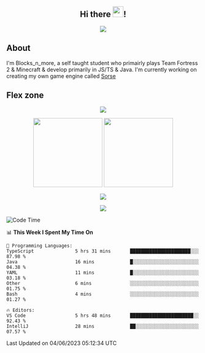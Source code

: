 <h2 align="center">
  Hi there <img src="https://media.giphy.com/media/hvRJCLFzcasrR4ia7z/giphy.gif" width="28">!
</h2>

<p align="center">
  <img src="https://forthebadge.com/images/badges/0-percent-optimized.svg">
</p>

## About
I'm Blocks_n_more, a self taught student who primairly plays Team Fortress 2 & Minecraft & develop primarily in JS/TS & Java. I'm currently working on creating my own game engine called [Sorse](https://github.com/Wave-Studio/sorse2)

## Flex zone
<p align="center">
 <img src="https://github-profile-summary-cards.vercel.app/api/cards/profile-details?username=Blocksnmore&theme=github_dark">
</p>
<p align="center">
 <img height="180em" src="https://github-readme-stats-git-masterrstaa-rickstaa.vercel.app/api?username=Blocksnmore&show_icons=true&theme=dark&hide_border=true">
 <img height="180em" src="https://github-readme-stats-git-masterrstaa-rickstaa.vercel.app/api/top-langs/?username=Blocksnmore&layout=compact&theme=dark&hide_border=true"> 
</p>
<p align="center">
 <img src="https://github-readme-streak-stats.herokuapp.com/?user=Blocksnmore&theme=dark&hide_border=true">
</p>
<p align="center">
 <img src="https://github-readme-activity-graph.cyclic.app/graph?username=Blocksnmore&theme=github&hide_border=true"> 
</p>

<!--START_SECTION:waka-->
![Code Time](http://img.shields.io/badge/Code%20Time-562%20hrs%207%20mins-blue)

📊 **This Week I Spent My Time On** 

```text
💬 Programming Languages: 
TypeScript               5 hrs 31 mins       ██████████████████████░░░   87.98 % 
Java                     16 mins             █░░░░░░░░░░░░░░░░░░░░░░░░   04.38 % 
YAML                     11 mins             █░░░░░░░░░░░░░░░░░░░░░░░░   03.18 % 
Other                    6 mins              ░░░░░░░░░░░░░░░░░░░░░░░░░   01.75 % 
Bash                     4 mins              ░░░░░░░░░░░░░░░░░░░░░░░░░   01.27 % 

🔥 Editors: 
VS Code                  5 hrs 48 mins       ███████████████████████░░   92.43 % 
IntelliJ                 28 mins             ██░░░░░░░░░░░░░░░░░░░░░░░   07.57 % 
```


 Last Updated on 04/06/2023 05:12:34 UTC
<!--END_SECTION:waka-->
